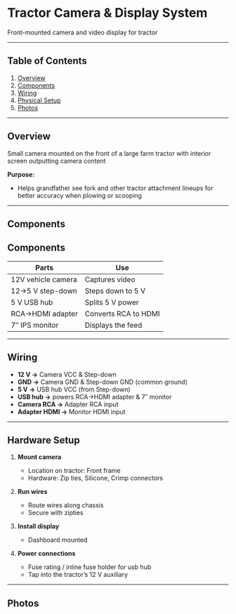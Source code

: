 # Tractor Camera & Display System

Front-mounted camera and video display for tractor

---

## Table of Contents

1. [Overview](#overview)  
2. [Components](#components)  
3. [Wiring](#wiring)  
4. [Physical Setup](#hardware-setup)  
5. [Photos](#photos)
---

## Overview
  
Small camera mounted on the front of a large farm tractor with interior screen outputting camera content

**Purpose:**  
- Helps grandfather see fork and other tractor attachment lineups for better accuracy when plowing or scooping 

---

## Components

## Components

| Parts               | Use                       |
| ------------------- | ------------------------- |
| 12V vehicle camera  | Captures video            |
| 12→5 V step-down    | Steps down to 5 V         |
| 5 V USB hub         | Splits 5 V power          |
| RCA→HDMI adapter    | Converts RCA to HDMI      |
| 7″ IPS monitor      | Displays the feed         |

---

## Wiring

- **12 V →** Camera VCC & Step-down   
- **GND →** Camera GND & Step-down GND (common ground)  
- **5 V →** USB hub VCC (from Step-down)  
- **USB hub →** powers RCA→HDMI adapter & 7″ monitor  
- **Camera RCA →** Adapter RCA input  
- **Adapter HDMI →** Monitor HDMI input  

---

## Hardware Setup

1. **Mount camera**  
   - Location on tractor: Front frame
   - Hardware: Zip ties, Silicone, Crimp connectors

2. **Run wires**  
   - Route wires along chassis  
   - Secure with zipties

3. **Install display**  
   - Dashboard mounted 
     
4. **Power connections**  
   - Fuse rating / inline fuse holder for usb hub 
   - Tap into the tractor’s 12 V auxiliary  

---

## Photos

